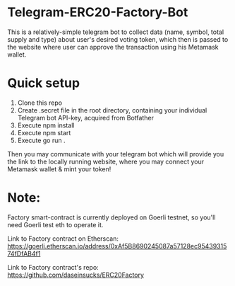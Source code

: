 # Telegram-ERC20-Factory-Bot

This is a relatively-simple telegram bot to collect data (name, symbol, total supply and type) about user's desired voting token, which then is passed to the website where user can approve the transaction using his Metamask wallet.


# Quick setup

1. Clone this repo
2. Create .secret file in the root directory, containing your individual Telegram bot API-key, acquired from Botfather
3. Execute npm install
4. Execute npm start
5. Execute go run .

Then you may communicate with your telegram bot which will provide you the link to the locally running website, where you may connect your Metamask wallet & mint your token!

# Note:

Factory smart-contract is currently deployed on Goerli testnet, so you'll need Goerli test eth to operate it.

Link to Factory contract on Etherscan: https://goerli.etherscan.io/address/0xAf5B8690245087a57128ec9543931574fDfAB4f1

Link to Factory contract's repo: https://github.com/daseinsucks/ERC20Factory


